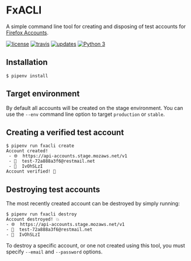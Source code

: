 # FxACLI

A simple command line tool for creating and disposing of test accounts for
[Firefox Accounts](https://developer.mozilla.org/en-US/docs/Mozilla/Tech/Firefox_Accounts).

[![license](https://img.shields.io/badge/license-MPL%202.0-blue.svg)](https://github.com/davehunt/FxACLI/blob/master/LICENSE.txt)
[![travis](https://img.shields.io/travis/davehunt/FxACLI.svg?label=travis)](http://travis-ci.org/davehunt/FxACLI/)
[![updates](https://pyup.io/repos/github/davehunt/FxACLI/shield.svg)](https://pyup.io/repos/github/davehunt/FxACLI/)
[![Python 3](https://pyup.io/repos/github/davehunt/FxACLI/python-3-shield.svg)](https://pyup.io/repos/github/davehunt/FxACLI/)

## Installation

```
$ pipenv install
```

## Target environment

By default all accounts will be created on the stage environment. You can use
the `--env` command line option to target `production` or `stable`.

## Creating a verified test account

```
$ pipenv run fxacli create
Account created!
 - 🌐  https://api-accounts.stage.mozaws.net/v1
 - 📧  test-72a888a3f6@restmail.net
 - 🔑  IvOhSLzI
Account verified! 🎉
```

## Destroying test accounts

The most recently created account can be destroyed by simply running:

```
$ pipenv run fxacli destroy
Account destroyed! 💥
- 🌐  https://api-accounts.stage.mozaws.net/v1
- 📧  test-72a888a3f6@restmail.net
- 🔑  IvOhSLzI
```

To destroy a specific account, or one not created using this tool, you must
specify `--email` and `--password` options.

